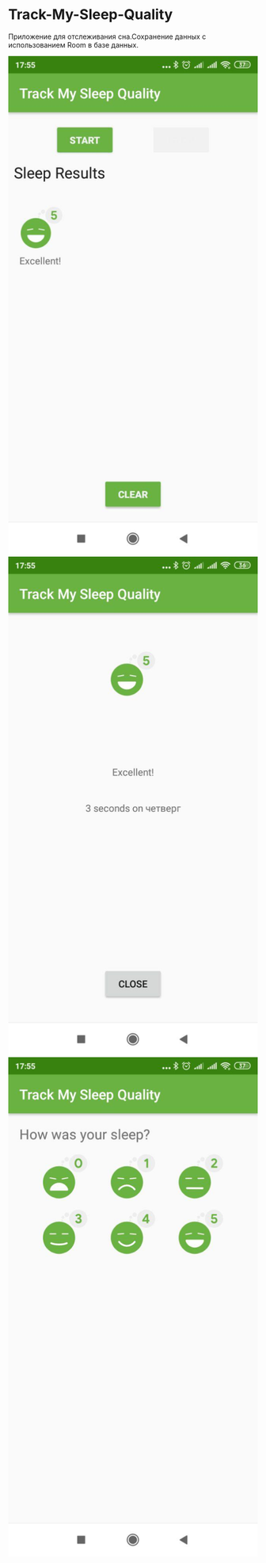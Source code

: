 # Track-My-Sleep-Quality

Приложение для отслеживания сна.Сохранение данных с использованием Room в базе данных.

![](des1.jpg)
![](des2.jpg)
![](des3.jpg)
